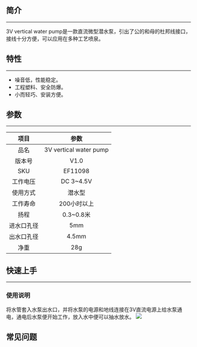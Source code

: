 ## 简介
---
3V vertical water pump是一款直流微型潜水泵，引出了公的和母的杜邦线接口，接线十分方便，可以应用在多种工艺喷泉。

## 特性 
---
- 噪音低，性能稳定。
- 工程塑料、安全防爆。
- 小而轻巧、安装方便。

## 参数
---
项目 | 参数 
:-: | :-: 
品名| 3V vertical water pump
版本号|V1.0
SKU|EF11098
工作电压|DC 3~4.5V
使用方式|潜水型
工作寿命|200小时以上
扬程|0.3~0.8米
进水口孔径|5mm
出水口孔径|4.5mm
净重|28g

## 快速上手  
---  

### 使用说明 

将水管套入水泵出水口，并将水泵的电源和地线连接在3V直流电源上给水泵通电，通电后水泵便开始工作，放入水中便可以抽水放水。
![](https://i.imgur.com/KzORYOY.png)

## 常见问题
